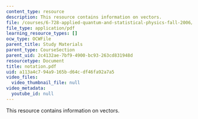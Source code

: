 ```yaml
---
content_type: resource
description: This resource contains information on vectors.
file: /courses/6-728-applied-quantum-and-statistical-physics-fall-2006/a113a4c794a9165bd64cdf46fa92a7a5_notation.pdf
file_type: application/pdf
learning_resource_types: []
ocw_type: OCWFile
parent_title: Study Materials
parent_type: CourseSection
parent_uid: 2c4132ae-7bf9-4900-bc93-263cd831948d
resourcetype: Document
title: notation.pdf
uid: a113a4c7-94a9-165b-d64c-df46fa92a7a5
video_files:
  video_thumbnail_file: null
video_metadata:
  youtube_id: null
---
```

This resource contains information on vectors.

